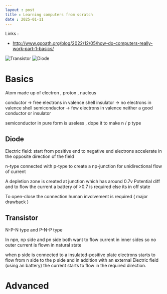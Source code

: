 ```yaml
---
layout : post
title : Learning computers from scratch 
date : 2025-01-11
---
```


Links : 
* http://www.gooath.org/blog/2022/12/05/how-do-computers-really-work-part-1-basics/

![Transistor](https://youtu.be/IcrBqCFLHIY?feature=shared)
![Diode](https://youtu.be/Fwj_d3uO5g8?feature=shared)


# Basics 

Atom made up of electron , proton , nucleus 

conductor -> free electrons in valence shell 
insulator -> no electrons in valence shell 
semiconductor -> few electrons in valence neither a good conductor or insulator 

semiconductor in pure form is useless , dope it to make n / p type 

## Diode
Electric field: start from positive end to negative end 
electrons accelerate in the opposite direction of the field 

n-type connected with p-type to create a np-junction for unidirectional flow of current   

A depletion zone is created at junction which has around 0.7v Potential diff and to flow the current a battery of >0.7 is required else its in off state 

To open-close the connection human involvement is required ( major drawback ) 

## Transistor

N-P-N type and P-N-P type 

In npn, 
np side and pn side both want to flow current in inner sides so no outer current is flown in natural state 

when p side is connected to a insulated-positive plate electrons starts to flow from n side to the p side and in addition with an external Electric field (using an battery) the current starts to flow in the required direction.  





# Advanced 

